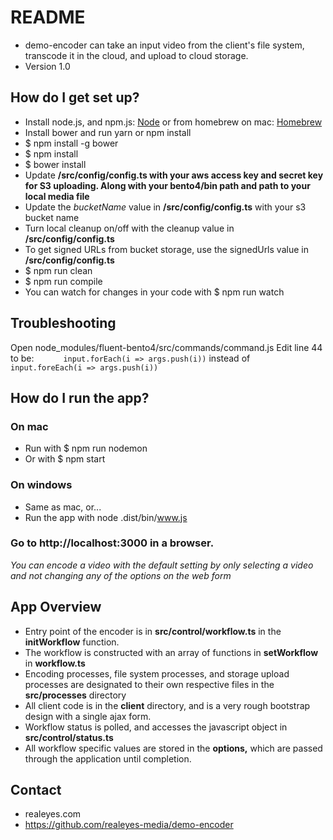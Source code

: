 # README #

* demo-encoder can take an input video from the client's file system, transcode it in the cloud, and upload to cloud storage.
* Version 1.0

## How do I get set up? ##

* Install node.js, and npm.js: [Node](https://nodejs.org/en/) or from homebrew on mac: [Homebrew](http://brew.sh/)
* Install bower and run yarn or npm install
* $ npm install -g bower
* $ npm install
* $ bower install
* Update **/src/config/config.ts with your aws access key and secret key for S3 uploading. Along with your bento4/bin path and path to your local media file**
* Update the *bucketName* value in **/src/config/config.ts** with your s3 bucket name
* Turn local cleanup on/off with the cleanup value in **/src/config/config.ts**
* To get signed URLs from bucket storage, use the signedUrls value in **/src/config/config.ts**
* $ npm run clean
* $ npm run compile
* You can watch for changes in your code with $ npm run watch

## Troubleshooting ##

Open node_modules/fluent-bento4/src/commands/command.js
Edit line 44 to be:
`      input.forEach(i => args.push(i))`
instead of 
`      input.foreEach(i => args.push(i))`

## How do I run the app? ##

### On mac ###
* Run with $ npm run nodemon
* Or with $ npm start

### On windows ###
* Same as mac, or...
* Run the app with node .dist/bin/www.js

### Go to http://localhost:3000 in a browser. ###



*You can encode a video with the default setting by only selecting a video and not changing any of the options on the web form*

## App Overview ##
* Entry point of the encoder is in **src/control/workflow.ts** in the **initWorkflow** function.
* The workflow is constructed with an array of functions in **setWorkflow** in **workflow.ts**
* Encoding processes, file system processes, and storage upload processes are designated to their own respective files in the **src/processes** directory
* All client code is in the **client** directory, and is a very rough bootstrap design with a single ajax form.
* Workflow status is polled, and accesses the javascript object in **src/control/status.ts**
* All workflow specific values are stored in the **options,** which are passed through the application until completion.

## Contact ##

* realeyes.com
* https://github.com/realeyes-media/demo-encoder

